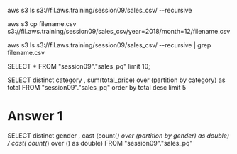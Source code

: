 aws s3 ls s3://fil.aws.training/session09/sales_csv/ --recursive

aws s3 cp filename.csv s3://fil.aws.training/session09/sales_csv/year=2018/month=12/filename.csv

aws s3 ls s3://fil.aws.training/session09/sales_csv/ --recursive | grep filename.csv

SELECT * FROM "session09"."sales_pq" limit 10;

SELECT distinct category , sum(total_price) over (partition by category) as total
FROM "session09"."sales_pq"
order by total desc
limit 5

Answer 1
========
SELECT distinct gender , cast (count(*) over (partition by gender) as double) / cast( count(*) over () as double)
FROM "session09"."sales_pq"
